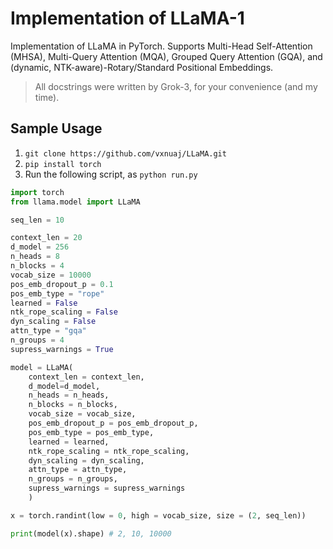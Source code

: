 # Implementation of LLaMA-1

Implementation of LLaMA in PyTorch. Supports Multi-Head Self-Attention (MHSA), Multi-Query Attention (MQA), Grouped Query Attention (GQA), and (dynamic, NTK-aware)-Rotary/Standard Positional Embeddings.

> All docstrings were written by Grok-3, for your convenience (and my time).

## Sample Usage

1. `git clone https://github.com/vxnuaj/LLaMA.git`
2. `pip install torch`
3. Run the following script, as `python run.py`

```python
import torch
from llama.model import LLaMA

seq_len = 10

context_len = 20
d_model = 256
n_heads = 8
n_blocks = 4
vocab_size = 10000
pos_emb_dropout_p = 0.1
pos_emb_type = "rope"
learned = False
ntk_rope_scaling = False
dyn_scaling = False
attn_type = "gqa"
n_groups = 4
supress_warnings = True

model = LLaMA(
    context_len = context_len,
    d_model=d_model,
    n_heads = n_heads,
    n_blocks = n_blocks,
    vocab_size = vocab_size,
    pos_emb_dropout_p = pos_emb_dropout_p,
    pos_emb_type = pos_emb_type,
    learned = learned,
    ntk_rope_scaling = ntk_rope_scaling,
    dyn_scaling = dyn_scaling,
    attn_type = attn_type,
    n_groups = n_groups,
    supress_warnings = supress_warnings
    )

x = torch.randint(low = 0, high = vocab_size, size = (2, seq_len))

print(model(x).shape) # 2, 10, 10000
```